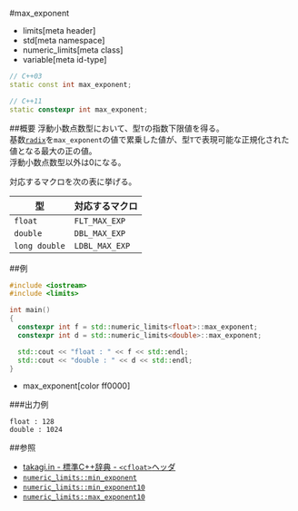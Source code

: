 #max_exponent
* limits[meta header]
* std[meta namespace]
* numeric_limits[meta class]
* variable[meta id-type]

```cpp
// C++03
static const int max_exponent;

// C++11
static constexpr int max_exponent;
```

##概要
浮動小数点数型において、型`T`の指数下限値を得る。  
基数[`radix`](./radix.md)を`max_exponent`の値で累乗した値が、型`T`で表現可能な正規化された値となる最大の正の値。  
浮動小数点数型以外は0になる。  

対応するマクロを次の表に挙げる。

| 型            | 対応するマクロ |
|---------------|----------------|
| `float`       | `FLT_MAX_EXP`  |
| `double`      | `DBL_MAX_EXP`  |
| `long double` | `LDBL_MAX_EXP` |


##例
```cpp
#include <iostream>
#include <limits>

int main()
{
  constexpr int f = std::numeric_limits<float>::max_exponent;
  constexpr int d = std::numeric_limits<double>::max_exponent;

  std::cout << "float : " << f << std::endl;
  std::cout << "double : " << d << std::endl;
}
```
* max_exponent[color ff0000]

###出力例
```
float : 128
double : 1024
```

##参照
* [takagi.in - 標準C++辞典 - `<cfloat>`ヘッダ](http://takagi.in/modules/bwiki/index.php?%A1%E3cfloat%A1%E4%A5%D8%A5%C3%A5%C0)
* [`numeric_limits::min_exponent`](./min_exponent.md)
* [`numeric_limits::min_exponent10`](./min_exponent10.md)
* [`numeric_limits::max_exponent10`](./max_exponent10.md)


